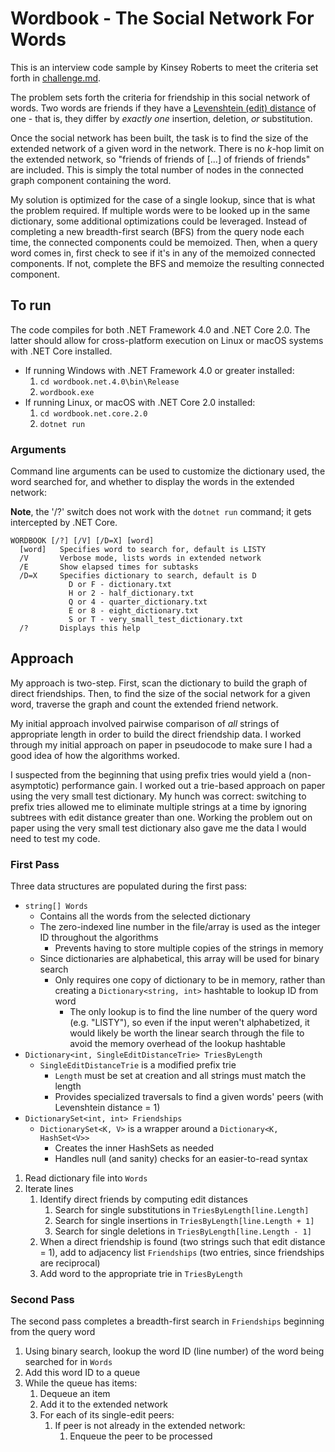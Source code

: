 
# Wordbook - The Social Network For Words

This is an interview code sample by Kinsey Roberts to meet the criteria set forth in [challenge.md](challenge.md).

The problem sets forth the criteria for friendship in this social network of words. Two words are friends if they have a [Levenshtein (edit) distance](https://en.wikipedia.org/wiki/Levenshtein_distance) of one - that is, they differ by *exactly one* insertion, deletion, *or* substitution.

Once the social network has been built, the task is to find the size of the extended network of a given word in the network. There is no *k*-hop limit on the extended network, so "friends of friends of [...] of friends of friends" are included. This is simply the total number of nodes in the connected graph component containing the word.

My solution is optimized for the case of a single lookup, since that is what the problem required. If multiple words were to be looked up in the same dictionary, some additional optimizations could be leveraged. Instead of completing a new breadth-first search (BFS) from the query node each time, the connected components could be memoized. Then, when a query word comes in, first check to see if it's in any of the memoized connected components. If not, complete the BFS and memoize the resulting connected component.

## To run

The code compiles for both .NET Framework 4.0 and .NET Core 2.0. The latter should allow for cross-platform execution on Linux or macOS systems with .NET Core installed.

* If running Windows with .NET Framework 4.0 or greater installed: 
    1. `cd wordbook.net.4.0\bin\Release`
    2. `wordbook.exe`
* If running Linux, or macOS with .NET Core 2.0 installed:
    1. `cd wordbook.net.core.2.0`
    2. `dotnet run`

### Arguments

Command line arguments can be used to customize the dictionary used, the word searched for, and whether to display the words in the extended network:

**Note**, the '/?' switch does not work with the `dotnet run` command; it gets intercepted by .NET Core.

    WORDBOOK [/?] [/V] [/D=X] [word]
      [word]   Specifies word to search for, default is LISTY
      /V       Verbose mode, lists words in extended network
      /E       Show elapsed times for subtasks
      /D=X     Specifies dictionary to search, default is D
                 D or F - dictionary.txt
                 H or 2 - half_dictionary.txt
                 Q or 4 - quarter_dictionary.txt
                 E or 8 - eight_dictionary.txt
                 S or T - very_small_test_dictionary.txt
      /?       Displays this help

## Approach

My approach is two-step. First, scan the dictionary to build the graph of direct friendships. Then, to find the size of the social network for a given word, traverse the graph and count the extended friend network.

My initial approach involved pairwise comparison of *all* strings of appropriate length in order to build the direct friendship data. I worked through my initial approach on paper in pseudocode to make sure I had a good idea of how the algorithms worked.

I suspected from the beginning that using prefix tries would yield a (non-asymptotic) performance gain. I worked out a trie-based approach on paper using the very small test dictionary. My hunch was correct: switching to prefix tries allowed me to eliminate multiple strings at a time by ignoring subtrees with edit distance greater than one. Working the problem out on paper using the very small test dictionary also gave me the data I would need to test my code. 

### First Pass

Three data structures are populated during the first pass:

*   `string[] Words`
    *   Contains all the words from the selected dictionary
    *   The zero-indexed line number in the file/array is used as the integer ID throughout the algorithms
        *   Prevents having to store multiple copies of the strings in memory
    *   Since dictionaries are alphabetical, this array will be used for binary search
        *   Only requires one copy of dictionary to be in memory, rather than creating a `Dictionary<string, int>` hashtable to lookup ID from word
            *   The only lookup is to find the line number of the query word (e.g. "LISTY"), so even if the input weren't alphabetized, it would likely be worth the linear search through the file to avoid the memory overhead of the lookup hashtable
*   `Dictionary<int, SingleEditDistanceTrie> TriesByLength`
    *   `SingleEditDistanceTrie` is a modified prefix trie
        *   `Length` must be set at creation and all strings must match the length
        *   Provides specialized traversals to find a given words' peers (with Levenshtein distance = 1)
*   `DictionarySet<int, int> Friendships`
    *   `DictionarySet<K, V>` is a wrapper around a `Dictionary<K, HashSet<V>>`
        *   Creates the inner HashSets as needed
        *   Handles null (and sanity) checks for an easier-to-read syntax

1.  Read dictionary file into `Words`
2.  Iterate lines
    1. Identify direct friends by computing edit distances
        1.  Search for single substitutions in `TriesByLength[line.Length]`
        2.  Search for single insertions in `TriesByLength[line.Length + 1]`
        3.  Search for single deletions in `TriesByLength[line.Length - 1]`
    2.  When a direct friendship is found (two strings such that edit distance = 1), add to adjacency list `Friendships` (two entries, since friendships are reciprocal)
    3.  Add word to the appropriate trie in `TriesByLength`

### Second Pass

The second pass completes a breadth-first search in `Friendships` beginning from the query word

1.  Using binary search, lookup the word ID (line number) of the word being searched for in `Words`
2.  Add this word ID to a queue
3.  While the queue has items:
    1.  Dequeue an item
    2.  Add it to the extended network
    3.  For each of its single-edit peers:
        1.  If peer is not already in the extended network:
            1.  Enqueue the peer to be processed
